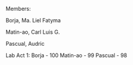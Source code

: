 Members:

Borja, Ma. Liel Fatyma 

Matin-ao, Carl Luis G.

Pascual, Audric

Lab Act 1:
  Borja - 100
  Matin-ao - 99
  Pascual - 98
  
